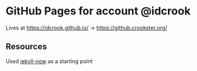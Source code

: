 
# GitHub Pages for account @idcrook

Lives at <https://idcrook.github.io/>  -> <https://github.crookster.org/>

## Resources

Used [jekyll-now](https://github.com/barryclark/jekyll-now/) as a starting point

